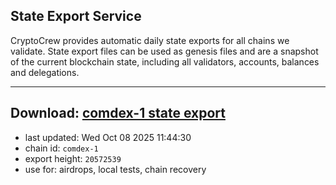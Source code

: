 ## State Export Service
CryptoCrew provides automatic daily state exports for all chains we validate. State export files can be used as genesis files and are a snapshot of the current blockchain state, including all validators, accounts, balances and delegations.

---
**Download: [comdex-1 state export](https://dl-eu2.ccvalidators.com/SERVICE/comdex/comdex-1_export_20572539.json)**
---

- last updated: Wed Oct 08 2025 11:44:30
- chain id: `comdex-1`
- export height: `20572539`
- use for: airdrops, local tests, chain recovery
